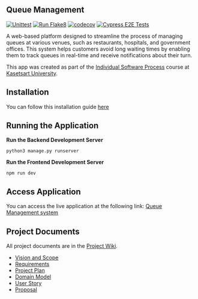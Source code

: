 ## Queue Management
[![Unittest](https://github.com/ParimaSA/Queue_Management/actions/workflows/unittest.yml/badge.svg)](https://github.com/ParimaSA/Queue_Management/actions/workflows/unittest.yml)
[![Run Flake8](https://github.com/ParimaSA/Queue_Management/actions/workflows/flake8.yml/badge.svg?branch=main)](https://github.com/ParimaSA/Queue_Management/actions/workflows/flake8.yml)
[![codecov](https://codecov.io/github/ParimaSA/Queue_Management/graph/badge.svg?token=B0XYTZRM1R)](https://codecov.io/github/ParimaSA/Queue_Management)
[![Cypress E2E Tests](https://github.com/ParimaSA/Queue_Management/actions/workflows/cypress-tests.yml/badge.svg)](https://github.com/ParimaSA/Queue_Management/actions/workflows/cypress-tests.yml)

A web-based platform designed to streamline the process of managing queues at various venues, such as restaurants, hospitals, and government offices. This system helps customers avoid long waiting times by enabling them to track queues in real-time and receive notifications about their turn.

This app was created as part of the [Individual Software Process](
https://cpske.github.io/ISP) course at [Kasetsart University](https://www.ku.ac.th).

## Installation
You can follow this installation guide [here](Installation.md)

## Running the Application
**Run the Backend Development Server**
```commandline
python3 manage.py runserver
```

**Run the Frontend Development Server**
```commandline
npm run dev
```

## Access Application
You can access the live application at the following link: [Queue Management system](https://queue-management-taupe.vercel.app/)

## Project Documents
All project documents are in the [Project Wiki](../../wiki/Home).

- [Vision and Scope](../../wiki/Vision%20and%20Scope)
- [Requirements](../../wiki/Requirements)
- [Project Plan](../../wiki/Project%20Plan)
- [Domain Model](../../wiki/Domain%20Model)
- [User Story](../../wiki/User%20Story)
- [Proposal](https://docs.google.com/document/d/18zReyEUUIP7rvzeg0dn7ZCFGFE2xjXlseVjiRJwhHgs/edit)
